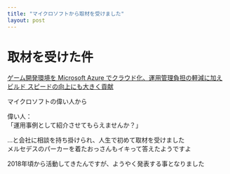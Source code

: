 ```yaml
---
title: "マイクロソフトから取材を受けました"
layout: post
---
```


# 取材を受けた件


[ゲーム開発環境を Microsoft Azure でクラウド化、運用管理負担の軽減に加えビルド スピードの向上にも大きく貢献](https://customers.microsoft.com/ja-jp/story/1364935832890127585-game-studio-gaming-azure-jp-japan)

マイクロソフトの偉い人から  
  
偉い人：  
「運用事例として紹介させてもらえませんか？」  
  
…と会社に相談を持ち掛けられ、人生で初めて取材を受けました  
メルセデスのパーカーを着たおっさんもイキって答えたようですよ

2018年頃から活動してきたんですが、ようやく発表する事となりました  

